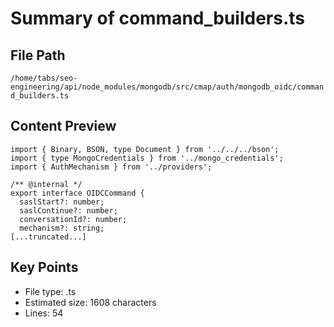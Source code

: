 # Summary of command_builders.ts
  
## File Path
`/home/tabs/seo-engineering/api/node_modules/mongodb/src/cmap/auth/mongodb_oidc/command_builders.ts`

## Content Preview
```
import { Binary, BSON, type Document } from '../../../bson';
import { type MongoCredentials } from '../mongo_credentials';
import { AuthMechanism } from '../providers';

/** @internal */
export interface OIDCCommand {
  saslStart?: number;
  saslContinue?: number;
  conversationId?: number;
  mechanism?: string;
[...truncated...]
```

## Key Points
- File type: .ts
- Estimated size: 1608 characters
- Lines: 54
